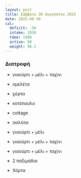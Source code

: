 ```yaml
---
layout: post
title: Σάββατο 30 Αυγούστου 2025
date: 2025-08-30
cal:
  deficit: -50
  intake: 2030
  tdee: 1980
  active: 80
  weight: 98.2
---
```



### Διατροφή

- γιαούρτι + μέλι + ταχίνι
- ομελέτα

- χόρτα

- κοτόπουλο
- cottage
- σαλάτα
- γιαούρτι + μέλι

- γιαούρτι + μέλι + ταχίνι
- γιαούρτι + μέλι + ταχίνι
- 2 παξιμάδια
- Χόρτα

